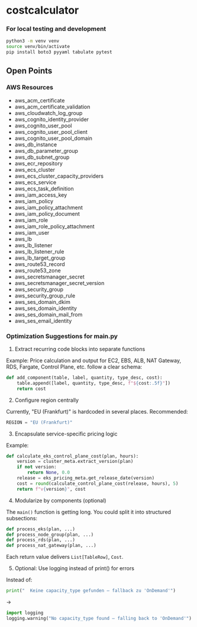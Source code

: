 # costcalculator

### For local testing and development

```bash
python3 -m venv venv
source venv/bin/activate
pip install boto3 pyyaml tabulate pytest
```

## Open Points

### AWS Resources

- aws_acm_certificate
- aws_acm_certificate_validation
- aws_cloudwatch_log_group
- aws_cognito_identity_provider
- aws_cognito_user_pool
- aws_cognito_user_pool_client
- aws_cognito_user_pool_domain
- aws_db_instance
- aws_db_parameter_group
- aws_db_subnet_group
- aws_ecr_repository
- aws_ecs_cluster
- aws_ecs_cluster_capacity_providers
- aws_ecs_service
- aws_ecs_task_definition
- aws_iam_access_key
- aws_iam_policy
- aws_iam_policy_attachment
- aws_iam_policy_document
- aws_iam_role
- aws_iam_role_policy_attachment
- aws_iam_user
- aws_lb
- aws_lb_listener
- aws_lb_listener_rule
- aws_lb_target_group
- aws_route53_record
- aws_route53_zone
- aws_secretsmanager_secret
- aws_secretsmanager_secret_version
- aws_security_group
- aws_security_group_rule
- aws_ses_domain_dkim
- aws_ses_domain_identity
- aws_ses_domain_mail_from
- aws_ses_email_identity

### Optimization Suggestions for main.py

1. Extract recurring code blocks into separate functions

Example: Price calculation and output for EC2, EBS, ALB, NAT Gateway, RDS, Fargate, Control Plane, etc. follow a clear schema:

```python
def add_component(table, label, quantity, type_desc, cost):
    table.append([label, quantity, type_desc, f"${cost:.5f}"])
    return cost
```

2. Configure region centrally

Currently, "EU (Frankfurt)" is hardcoded in several places. Recommended:

```python
REGION = "EU (Frankfurt)"
```

3. Encapsulate service-specific pricing logic

Example:

```python
def calculate_eks_control_plane_cost(plan, hours):
    version = cluster_meta.extract_version(plan)
    if not version:
        return None, 0.0
    release = eks_pricing_meta.get_release_date(version)
    cost = round(calculate_control_plane_cost(release, hours), 5)
    return f"v{version}", cost
```

4. Modularize by components (optional)

The `main()` function is getting long. You could split it into structured subsections:

```python
def process_eks(plan, ...)
def process_node_group(plan, ...)
def process_rds(plan, ...)
def process_nat_gateway(plan, ...)
```

Each return value delivers `List[TableRow]`, `Cost`.

5. Optional: Use logging instead of print() for errors

Instead of:

```python
print("️  Keine capacity_type gefunden – fallback zu 'OnDemand'")
```

→

```python
import logging
logging.warning("No capacity_type found – falling back to 'OnDemand'")
```